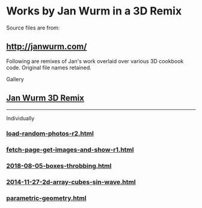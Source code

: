 
# Works by Jan Wurm in a 3D Remix

Source files are from:
## <http://janwurm.com/>

Following are remixes of Jan's work overlaid over various 3D cookbook code. Original file names retained.

Gallery

## [Jan Wurm 3D Remix ]( http://jaanga.github.io/demo/jan-wurm-3d-remix/jan-wurm-3d-remix-r1.html )

***

Individually

### [load-random-photos-r2.html]( ./demo/jan-wurm-3d-remix/load-random-photos-r2.html )

### [fetch-page-get-images-and-show-r1.html]( ./demo/jan-wurm-3d-remix/fetch-page-get-images-and-show-r1.html )

### [2018-08-05-boxes-throbbing.html]( ./demo/jan-wurm-3d-remix/2018-08-05-boxes-throbbing.html )

### [2014-11-27-2d-array-cubes-sin-wave.html]( ./demo/jan-wurm-3d-remix/2014-11-27-2d-array-cubes-sin-wave.html )

### [parametric-geometry.html]( ./demo/jan-wurm-3d-remix/parametric-geometry.html )



